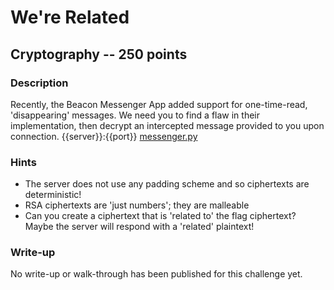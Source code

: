 # We're Related

## Cryptography -- 250 points

### Description

Recently, the Beacon Messenger App added support for one-time-read, 'disappearing' messages. We need you to find a flaw in their implementation, then decrypt an intercepted message provided to you upon connection. {{server}}:{{port}} [messenger.py](./messenger.py)

### Hints

* The server does not use any padding scheme and so ciphertexts are deterministic!
* RSA ciphertexts are 'just numbers'; they are malleable
* Can you create a ciphertext that is 'related to' the flag ciphertext? Maybe the server will respond with a 'related' plaintext!


### Write-up

No write-up or walk-through has been published for this challenge yet.

